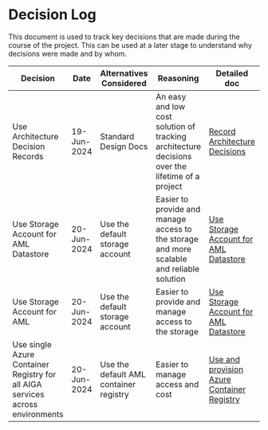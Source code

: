 # Decision Log

This document is used to track key decisions that are made during the course of the project. This can be used at a later stage to understand why decisions were made and by whom.

| **Decision**             | **Date**    | **Alternatives Considered** | **Reasoning** | **Detailed doc**                                                             | **Made By** | **Work Required** |
|--------------------------|-------------|-----------------------------|---------------|------------------------------------------------------------------------------|-------------|------------------|
| Use Architecture Decision Records| 19-Jun-2024 | Standard Design Docs | An easy and low cost solution of tracking architecture decisions over the lifetime of a project | [Record Architecture Decisions](./adrs/001-record-architecture-decisions.md) | Dev Team | NA |
| Use Storage Account for AML Datastore | 20-Jun-2024 | Use the default storage account | Easier to provide and manage access to the storage and more scalable and reliable solution | [Use Storage Account for AML Datastore](./adrs/003-use-and-provision-storage-account.md) | Avishay Balter | NA |
| Use Storage Account for AML | 20-Jun-2024 | Use the default storage account | Easier to provide and manage access to the storage | [Use Storage Account for AML Datastore](./adrs/003-use-and-provision-storage-account.md) | Avishay Balter | NA |
| Use single Azure Container Registry for all AIGA services across environments | 20-Jun-2024 | Use the default AML container registry | Easier to manage access and cost | [Use and provision Azure Container Registry](./adrs/004-use-and-provision-azure-container-registry.md) | Avishay Balter | NA |
